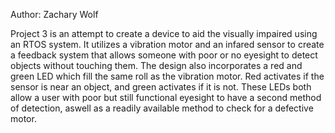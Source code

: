Author: Zachary Wolf

Project 3 is an attempt to create a device to aid the visually impaired using an RTOS system. 
It utilizes a vibration motor and an infared sensor to create a feedback system that allows
someone with poor or no eyesight to detect objects without touching them.
The design also incorporates a red and green LED which fill the same roll as the vibration motor. 
Red activates if the sensor is near an object, and green activates if it is not.
These LEDs both allow a user with poor but still functional eyesight to have a second method of detection, 
aswell as a readily available method to check for a defective motor. 
